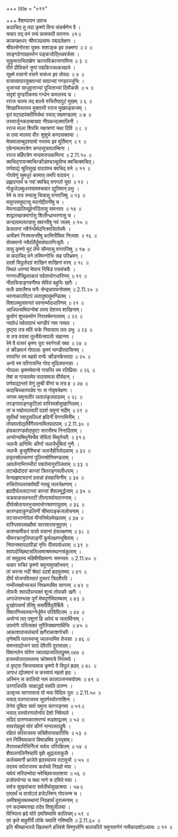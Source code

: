+++
title = "०११"

+++
वैशम्पायन उवाच  
कदाचित् तु तदा कृष्णो विना संकर्षणेन वै ।  
चचार तद् वनं रम्यं कामरूपी वराननः ॥१॥  
काकपक्षधरः श्रीमाञ्छ्यामः पद्मदलेक्षणः ।  
श्रीवत्सेनोरसा युक्तः शशाङ्क इव लक्ष्मणा ॥ २ ॥  
साङ्गदेनाग्रहस्तेन पङ्कजोद्भिन्नवर्चसा ।  
सुकुमाराभिताम्रेण क्रान्तविक्रान्तगामिना ॥ ३ ॥  
पीते प्रीतिकरे नॄणां पद्मकिञ्जल्कसप्रभे ।  
सूक्ष्मे वसानो वसने ससंध्य इव तोयदः ॥ ४ ॥  
वत्सव्यापारयुक्ताभ्यां व्यग्राभ्यां गण्डरज्जुभिः ।  
भुजाभ्यां साधुवृत्ताभ्यां पूजिताभ्यां दिवौकसैः ॥ ५ ॥  
सदृशं पुण्डरीकस्य गन्धेन कमलस्य च ।  
रराज चास्य तद् बाल्ये रुचिरौष्ठपुटं मुखम् ॥ ६ ॥  
शिखाभिस्तस्य मुक्ताभी रराज मुखपङ्कजम् ।  
वृतं षट्पदपंक्तीभिर्यथा स्यात् पद्ममण्डलम् ॥ ७ ॥  
तस्यार्जुनकदम्बाख्या नीपकन्दलमालिनी ।  
रराज माला शिरसि नक्षत्राणां यथा दिवि ॥ ८ ॥  
स तया मालया वीरः शुशुभे कण्ठसक्तया ।  
मेघमालाम्बुदश्यामो नभस्य इव मूर्तिमान् ॥ ९ ॥  
एकेनामलपत्रेण कण्ठसूत्रावलम्बिना ।  
रराज बर्हिपत्रेण मन्दमारुतकम्पिना ॥ 2.11.१० ॥  
क्वचिद्गायन्क्वचित्क्रीडंश्चञ्चूर्यंश्च क्वचित्क्वचित्।  
पर्णवाद्यं श्रुतिसुखं वादयंश्च क्वचिद् वने ॥ ११ ॥  
गोपवेणुं सुमधुरं कामात् तमपि वादयन् ।  
प्रह्लादनार्थं च गवां क्वचिद् वनगतो युवा ॥ १२ ।  
गोकुलेऽम्बुधरश्यामश्चचार द्युतिमान् प्रभुः ।  
रेमे च तत्र रम्यासु चित्रासु वनराजिषु ॥ १३ ॥  
मयूररवघुष्टासु मदनोद्दीपनीषु च ।  
मेघनादप्रतिव्यूहेर्नादितासु समन्ततः ॥ १४ ॥  
शाद्वलच्छत्रमार्गासु शिलीन्ध्राभरणासु च ।  
कन्दलामलपत्रासु स्रवन्तीषु नवं जलम् ॥ १५ ॥  
केसराणां नवैर्गन्धैर्मदनिःश्वसितोपमैः ।  
अभीक्ष्णं निःश्वसन्तीषु कामिनीष्विव नित्यशः ॥ १६ ॥  
सेव्यमानो नवैर्वातैर्द्रुमसंघातनिःसृतैः ।  
तासु कृष्णो मुदं लेभे सौम्यासु वनराजिषु ॥ १७ ॥  
स कदाचिद् वने तस्मिन्गोभिः सह परिभ्रमन् ।  
ददर्श विपुलोदग्रं शाखिनं शाखिनां वरम् ॥ १८ ॥  
स्थितं धरण्यां मेघाभं निबिडं पत्रसंचयैः ।  
गगनार्धोच्छ्रिताकारं पर्वताभोगधारिणम् ॥ १९ ॥  
नीलचित्राङ्गवर्णैश्च सेवितं बहुभिः खगैः ।  
फलैः प्रवालैश्च घनैः सेन्द्रचापघनोपमम् ॥ 2.11.२० ॥  
भवनाकारविटपं लतापुष्पसुमण्डितम् ।  
विशालमूलावनतं पवनाम्भोदधारिणम् ॥ २१ ॥  
आधिपत्यमिवान्येषां तस्य देशस्य शाखिनाम्।  
कुर्वाणं शुभकर्माणं निरावर्षमनातपम् ॥ २२ ॥  
न्यग्रोधं पर्वताग्राभं भाण्डीरं नाम नामतः ।  
दृष्ट्वा तत्र मतिं चक्रे निवासाय ततः प्रभुः ॥ २३ ॥  
स तत्र वयसा तुल्यैर्वत्सपालैः सहानघ ।  
रेमे वै वासरं कृष्णः पुरा स्वर्गगतो यथा ॥ २४ ॥  
तं क्रीडमानं गोपालाः कृष्णं भाण्डीरवासिनम् ।  
रमयन्ति स्म बहवो वन्यैः क्रीडनकैस्तदा ॥ २५ ॥  
अन्ये स्म परिगायन्ति गोपा मुदितमानसाः ।  
गोपालाः कृष्णमेवान्ये गायन्ति स्म रतिप्रियाः ॥ २६ ॥  
तेषां स गायतामेव वादयामास वीर्यवान् ।  
पर्णवाद्यान्तरे वेणुं तुम्बीं वीणां च तत्र ह ॥ २७ ॥  
कदाचिच्चारयन्नेव गाः स गोवृषभेक्षणः ।  
जगाम यमुनातीरं लतालंकृतपादपम् ॥ २८ ॥  
तरङ्गापाङ्गकुटिलां वारिस्पर्शसुखानिलाम्।  
तां च पद्मोत्पलवतीं ददर्श यमुनां नदीम् ॥ २९ ॥  
सुतीर्थां स्वादुसलिलां ह्रदिनीं वेगगामिनीम् ।  
तोयवातोद्यतैर्वेगैरवनामितपादपाम् ॥ 2.11.३० ॥  
हंसकारण्डवोद्घुष्टा सारसैश्च निनादिताम् ।  
अन्योन्यमिथुनैश्चैव सेवितां मिथुनेचरैः ॥ ३१॥  
जलजैः प्राणिभिः कीर्णां जलजैर्भूषितां गुणैः ।  
जलजैः कुसुमैश्चित्रां जलजैर्हरितोदकाम् ॥ ३२ ॥  
प्रसृतस्रोतचरणां पुलिनश्रोणिमण्डलाम् ।  
आवर्तनाभिगम्भीरां पद्मरोमानुरञ्जिताम् ॥ ३३ ॥  
तटच्छेदोदरां कान्तां त्रितरङ्गवलीधराम् ।  
फेनप्रहृष्टवदनां प्रसन्नां हंसहासिनीम् ॥ ३४ ॥  
रुचिरोत्पलरक्तोष्ठीं नतभ्रूं जलजेक्षणाम् ।  
ह्रददीर्घललाटान्तां कान्तां शैवलमूर्द्धजाम् ॥ ३५ ॥  
चक्रवाकस्तनतटीं तीरपार्श्वायताननाम् ।  
दीर्घस्रोतायतभुजामाभोगश्रवणायुताम् ॥ ३६ ॥  
कारण्डवाकुण्डलिनीं श्रीमत्पङ्कजलोचनाम् ।  
तटजाभरणोपेतां मीननिर्मलमेखलाम् ॥ ३७ ॥  
वारिप्लवप्लवक्षौमां सारसारावनूपुराम् ।  
काशचामीकरं वासो वसानां हंसलक्षणम् ॥ ३८ ॥  
भीमनक्रानुलिप्ताङ्गीं कूर्मलक्षणभूषिताम् ।  
निपानश्वापदापीडां नृभिः पीतपयोधराम् ॥ ३९ ॥  
श्वापदोच्छिष्टसलिलामाश्रमस्थानसंकुलाम् ।  
तां समुद्रस्य महिषीमीक्षमाणः समन्ततः ॥ 2.11.४० ॥  
चचार रुचिरं कृष्णो यमुनामुपशोभयन् ।  
तां चरन्स नदीं श्रेष्ठां ददर्श ह्रदमुत्तमम् ॥ ४१ ॥  
दीर्घं योजनविस्तारं दुस्तरं त्रिदशैरपि ।  
गम्भीरमक्षोभ्यजलं निष्कम्पमिव सागरम् ॥ ४२ ॥  
तोयजैः श्वापदैस्त्यक्तं शून्यं तोयचरैः खगैः ।  
अगाधेनाम्भसा पूर्णं मेघपूर्णमिवाम्बरम् ॥ ४३ ॥  
दुःखोपसर्प्यं तीरेषु ससर्पैर्विपुलैर्बिलैः ।  
विषारणिभवस्याग्नेर्धूमेन परिवेष्टितम् ॥ ४४ ॥  
अभोग्यं तत् पशूनां हि अपेयं च जलार्थिनाम् ।  
उपभोगैः परित्यक्तं सुरैस्त्रिषवणार्थिभिः ॥ ४५ ॥  
आकाशादप्यसंचार्यं खगैराकाशगोचरैः ।  
तृणेष्वपि पतत्स्वप्सु ज्वलन्तमिव तेजसा ॥ ४६ ॥  
समन्ताद्योजनं साग्रं देवैरपि दुरासदम्।  
विषानलेन घोरेण ज्वालाप्रज्वलितद्रुमम्॥४७ ॥  
व्रजस्योत्तरतस्तस्य क्रोशमात्रे निरामये ।  
तं दृष्ट्वा चिन्तयामास कृष्णो वै विपुलं ह्रदम् ॥ ४८ ॥  
अगाधं द्योतमानं च कस्यायं महतो ह्रदः ।  
अस्मिन् स कालियो नाम कालाञ्जनचयोपमः ॥ ४९ ॥  
उरगाधिपतिः साक्षाद्ध्रदे वसति दारुणः ।  
उत्सृज्य सागरावासं यो मया विदितः पुरा ॥ 2.11.५० ॥  
भयात् पतगराजस्य सुपर्णस्योरगाशिनः ।  
तेनेयं दूषिता सर्वा यमुना सागरङ्गमा ॥ ५१॥  
भयात् तस्योरगपतेर्नायं देशो निषेव्यते ।  
तदिदं दारुणाकारमरण्यं रूढशाद्वलम् ॥ ५२ ॥  
सावरोहद्रुमं घोरं कीर्णं नानालताद्रुमैः ।  
रक्षितं सर्पराजस्य सचिवैराप्तकारिभिः ॥ ५३ ॥  
वनं निर्विषयाकारं विषान्नमिव दुःस्पृशम्।  
तैराप्तकारिभिर्नित्यं सर्वतः परिरक्षितम् ॥ ५४ ॥  
शैवालनलिनैश्चापि वृक्षैः क्षुद्रलताकुलैः ।  
कर्तव्यमार्गौ भ्राजेते हृदस्यास्य तटावुभौ ॥ ५५ ॥  
तदस्य सर्पराजस्य कर्तव्यो निग्रहो मया ।  
यथेयं सरिदम्भोदा भवेच्छिवजलाशया ॥ ५६ ॥  
व्रजोपभोग्या च यथा नागे च दमिते मया ।  
सर्वत्र सुखसंचारा सर्वतीर्थसुखाश्रया । ५७॥  
एतदर्थं च वासोऽयं व्रजेऽस्मिन् गोपजन्म च ।  
अमीषामुत्पथस्थानां निग्रहार्थं दुरात्मनाम् ॥  
एनं कदम्बमारुह्य तदेव शिशुलीलया ।  
विनिपत्य ह्रदे घोरे दमयिष्यामि कालियम्॥ ५९ ॥  
एवं कृते बाहुवीर्ये लोके ख्यातिं गमिष्यति ॥ 2.11.६० ॥  
इति श्रीमहाभारते खिलभागे हरिवंशे विष्णुपर्वणि बालचरिते यमुनावर्णनं नामैकादशोऽध्यायः ॥ ११ ॥